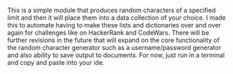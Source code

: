 This is a simple module that produces random characters of a specified limit
and then it will place them into a data collection of your choice. I made 
this to automate having to make these lists and dictionaries over and over
again for challenges like on HackerRank and CodeWars. There will be further
revisions in the future that will expand on the core functionality of 
the random character generator such as a username/password generator and 
also ability to save output to documents. For now, just run in a terminal
and copy and paste into your ide.